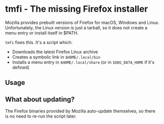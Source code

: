 # tmfi - The missing Firefox installer

Mozilla provides prebuilt versions of Firefox for macOS, Windows and Linux. Unfortunately, the Linux version is just a tarball, so it does not create a menu entry or install itself in $PATH.

`tmfi` fixes this. It's a script which:

- Downloads the latest Firefox Linux archive
- Creates a symbolic link in `$HOME/.local/bin`
- Installs a menu entry in `$HOME/.local/share` (or in `$XDG_DATA_HOME` if it's defined)

## Usage



## What about updating?

The Firefox binaries provided by Mozilla auto-update themselves, so there is no need to re-run the script later.

